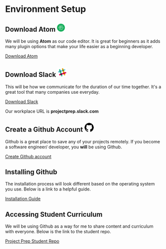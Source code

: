 # Environment Setup

## Download Atom ![hack](/images/atomLogo.png)
We will be using **Atom** as our code editor. It is great for beginners as it adds many plugin options that make your life easier as a beginning developer.

[Download Atom](https://atom.io)

## Download Slack ![hack](/images/slackLogo.png)
This will be how we communicate for the duration of our time together. It's a great tool that many companies use everyday.

[Download Slack](https://slack.com/)


Our workplace URL is **projectprep.slack.com**

## Create a Github Account ![hack](/images/githubLogo.png)
Github is a great place to save any of your projects remotely. If you become a software engineer/ developer, you **will** be using Github.

[Create Github account](https://github.com/)

## Installing Github
The installation process will look different based on the operating system you use. Below is a link to a helpful guide.

[Installation Guide](https://gist.github.com/derhuerst/1b15ff4652a867391f03)

## Accessing Student Curriculum
We will be using Github as a way for me to share content and curriculum with everyone. Below is the link to the student repo.

[Project Prep Student Repo](https://github.com/projectshft/ProjectPrep-Student)
